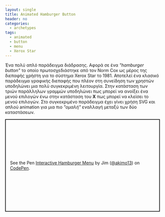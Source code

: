 ```yaml
---
layout: single
title: Animated Hamburger Button
header: no
categories:
  - archetypes
tags:
  - animated
  - button
  - menu
  - Xerox Star
---
```


Ένα πολύ απλό παράδειγμα διάδρασης. Αφορά σε ένα *"hamburger button"* το οποίο πρωτοσχεδιάστηκε από τον Norm Cox ως μέρος της διεπαφής χρήστη για το σύστημα Xerox Star το 1981.
Αποτελεί ένα κλασικό παράδειγμα γραφικής διεπαφής που πλέον στη συνείδηση των χρηστών υποδηλώνει μια πολύ συγκεκριμένη λειτουργία. Στην κατάσταση των τριών παράλληλων γραμμών
υποδηλώνει πως μπορεί να ανοίξει ένα μενού επιλογών ένω στην κατάσταση του **Χ** πως μπορεί να κλείσει το μενού επιλογών. Στο συγκεκριμένο παράδειγμα έχει γίνει χρήση SVG και απλού
animation για μια πιο *"ομαλή"* εναλλαγή μεταξύ των δύο καταστάσεων.
 

<p class="codepen" data-height="300" data-default-tab="html,result" data-slug-hash="JjBobRr" data-editable="true" data-user="akimo13" style="height: 300px; box-sizing: border-box; display: flex; align-items: center; justify-content: center; border: 2px solid; margin: 1em 0; padding: 1em;">
  <span>See the Pen <a href="https://codepen.io/akimo13/pen/JjBobRr">
  Interactive Hamburger Menu</a> by Jim (<a href="https://codepen.io/akimo13">@akimo13</a>)
  on <a href="https://codepen.io">CodePen</a>.</span>
</p>
<script async src="https://cpwebassets.codepen.io/assets/embed/ei.js"></script>

